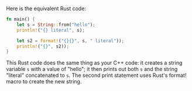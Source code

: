 Here is the equivalent Rust code:

```rust
fn main() {
    let s = String::from("hello");
    println!("{} literal", s);

    let s2 = format!("{}{}", s, " literal"));
    println!("{}", s2));
}
```
This Rust code does the same thing as your C++ code: it creates a string variable `s` with a value of "hello"; it then prints out both `s` and the string "literal" concatenated to `s`. The second print statement uses Rust's format! macro to create the new string.
